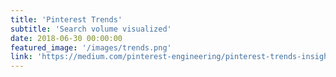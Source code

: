 ```yaml
---
title: 'Pinterest Trends'
subtitle: 'Search volume visualized'
date: 2018-06-30 00:00:00
featured_image: '/images/trends.png'
link: 'https://medium.com/pinterest-engineering/pinterest-trends-insights-into-unstructured-data-b4dbb2c8fb63'
---
```

